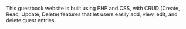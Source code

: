 This guestbook website is built using PHP and CSS, with CRUD (Create, Read, Update, Delete) features that let users easily add, view, edit, and delete guest entries.
